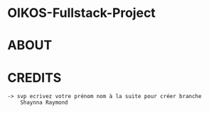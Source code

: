 # OIKOS-Fullstack-Project

# ABOUT
# CREDITS 
    -> svp ecrivez votre prénom nom à la suite pour créer branche
        Shaynna Raymond